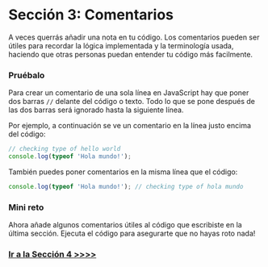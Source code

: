 # Sección 3: Comentarios

A veces querrás añadir una nota en tu código. Los comentarios pueden ser útiles para recordar la lógica implementada y la terminología usada, haciendo que otras personas puedan entender tu código más facilmente.

### Pruébalo

Para crear un comentario de una sola línea en JavaScript hay que poner dos barras `//` delante del código o texto. Todo lo que se pone después de las dos barras será ignorado hasta la siguiente línea.

Por ejemplo, a continuación se ve un comentario en la línea justo encima del código:

```js
// checking type of hello world
console.log(typeof 'Hola mundo!');
```

También puedes poner comentarios en la misma línea que el código:

```js
console.log(typeof 'Hola mundo!'); // checking type of hola mundo
```

### Mini reto

Ahora añade algunos comentarios útiles al código que escribiste en la última sección. Ejecuta el código para asegurarte que no hayas roto nada!

### [Ir a la Sección 4 >>>>](https://github.com/node-girls/beginners-javascript/blob/master/step04.md)
